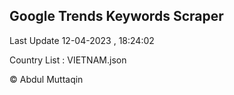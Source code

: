 

## Google Trends Keywords Scraper 
 
Last Update 12-04-2023 , 18:24:02

Country List :
VIETNAM.json



© Abdul Muttaqin 
